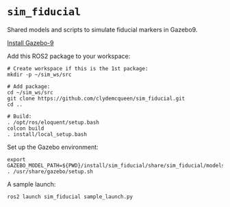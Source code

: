 # `sim_fiducial`

Shared models and scripts to simulate fiducial markers in Gazebo9.

[Install Gazebo-9](http://gazebosim.org/tutorials?tut=install_ubuntu&cat=install)

Add this ROS2 package to your workspace:
~~~
# Create workspace if this is the 1st package:
mkdir -p ~/sim_ws/src

# Add package:
cd ~/sim_ws/src
git clone https://github.com/clydemcqueen/sim_fiducial.git
cd ..

# Build:
. /opt/ros/eloquent/setup.bash
colcon build
. install/local_setup.bash
~~~

Set up the Gazebo environment:
~~~
export GAZEBO_MODEL_PATH=${PWD}/install/sim_fiducial/share/sim_fiducial/models
. /usr/share/gazebo/setup.sh
~~~

A sample launch:
~~~
ros2 launch sim_fiducial sample_launch.py
~~~
